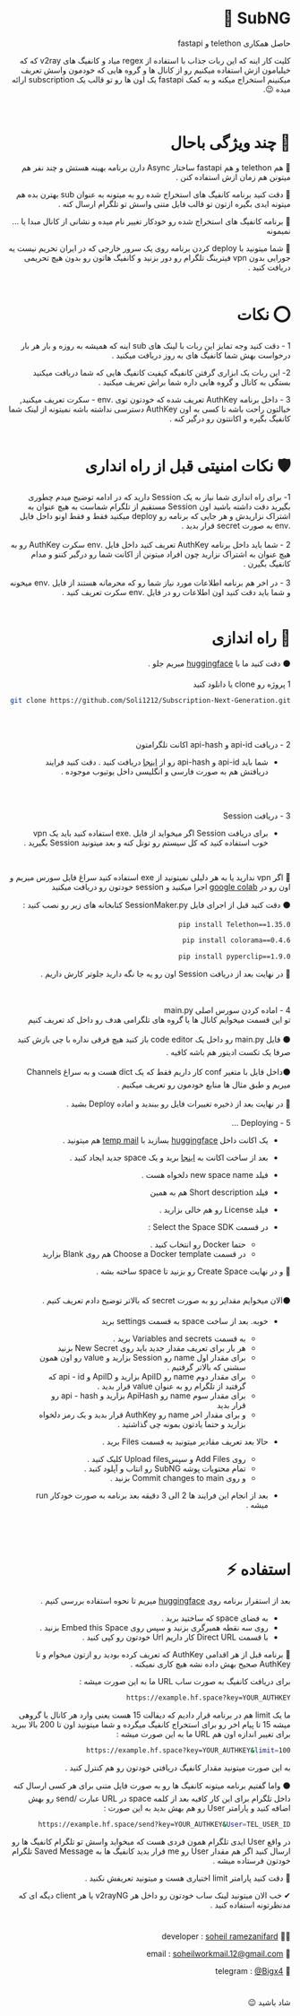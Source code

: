 <div dir="rtl">

 
# SubNG 🐙

حاصل همکاری telethon و fastapi 

کلیت کار اینه که این ربات جذاب با استفاده از regex میاد و کانفیگ های v2ray که که خیلیامون ازش استفاده میکنیم رو
از کانال ها و گروه هایی که خودمون واسش تعریف میکنینم استخراج میکنه و به کمک fastapi یک اون ها رو تو قالب یک subscription ارائه میده 😉.

<br>

# 🚀 چند ویژگی باحال
🧊 هم telethon و هم fastapi ساختار Async دارن برنامه بهینه هستش و چند نفر هم میتونن هم زمان ازش استفاده کنن .

🧊 دقت کنید برنامه کانفیگ های استخراج شده رو به میتونه به عنوان sub بهترن بده هم میتونه ایدی بگیره ازتون تو قالب فایل متنی واسش تو تلگرام ارسال کنه .


🧊 برنامه کانفیگ های استخراج شده رو خودکار تغییر نام میده و نشانی از کانال مبدا یا ... نمیمونه 


🧊 شما میتونید با deploy کردن برنامه روی یک سرور خارجی که در ایران تحریم نیست یه جورایی بدون vpn فیترینگ تلگرام رو دور بزنید
و کانفیگ هاتون رو بدون هیچ تحریمی دریافت کنید . 
<br>
<br>

# ⭕ نکات

1 - دقت کنید وجه تمایز این ربات با لینک های sub اینه که همیشه به روزه و بار هر بار درخواست بهش شما کانفیگ های به روز دریافت میکنید . 

2- این ربات یک ابزاری گرفتن کانفیگه کیفیت کانفیگ هایی که شما دریافت میکنید بستگی به کانال و گروه هایی داره شما براش تعریف میکنید . 

3 - داخل برنامه AuthKey تعریف شده که خودتون توی .env -  سکرت تعریف میکنید,  خیالتون راحت باشه تا کسی به اون AuthKey دسترسی نداشته باشه
نمیتونه از لینک شما کانفیگ بگیره و اکانتتون رو درگیر کنه .
<br>
<br>

# 🛡 نکات امنیتی قبل از راه انداری 

1- برای راه انداری شما نیاز به یک Session دارید که در ادامه توضیح میدم چطوری بگیرید دقت داشته باشید اون Session مستقیم از تلگرام شماست به هیچ عنوان به اشتراک نزاریدش
و هر جایی که برنامه رو deploy میکنید فقط و فقط اونو داخل فایل .env به صورت secret قرار بدید .
<br>
<br>
2 - شما باید داخل برنامه AuthKey تعریف کنید داخل فایل .env سکرت AuthKey رو به هیچ عنوان به اشتراک نزارید چون افراد میتونن از اکانت شما رو درگیر کننو و مدام کانفیگ بگیرن .
<br>
<br>
3 - در اخر هم برنامه اطلاعات مورد نیاز شما رو که محرمانه هستند از فایل .env میخونه و شما باید دقت کنید اون اطلاعات رو در فایل  .env سکرت تعریف کنید . 
<br>
<br>


# 🔅 راه اندازی
⚫ دقت کنید ما با [huggingface](https://huggingface.co/) میریم جلو .

1 پروژه رو clone یا دانلود کنید
```bash
git clone https://github.com/Soli1212/Subscription-Next-Generation.git
```
<br>
<br>

2 - دریافت api-id و api-hash اکانت تلگرامتون 

 - شما باید api-id و api-hash رو از [اینجا](https://my.telegram.org) دریافت کنید . دقت کنید فرایند دریافتش هم به صورت فارسی و انگلیسی داخل یوتیوب موجوده .

<br>
<br>

3 - دریافت Session 

 - برای دریافت Session اگر میخواید از فایل .exe استفاده کنید باید یک vpn خوب استفاده کنید که کل سیستم رو تونل کنه و بعد میتونید Session بگیرید .

<br>


  🔴 اگر vpn ندارید یا به هر دلیلی نمیتونید از exe  استفاده کنید سراغ فایل سورس میریم و اون رو در [google colab](https://colab.research.google.com) اجرا میکنید و session خودتون رو دریافت میکنید

⚫ دقت کنید قبل از اجرای فایل SessionMaker.py کتابخانه  های زیر رو نصب کنید : 

```bash
pip install Telethon==1.35.0
```
```bash
pip install colorama==0.4.6
```
```bash
pip install pyperclip==1.9.0
```

🔴 در نهایت بعد از دریافت Session اون رو یه جا نگه دارید جلوتر کارش داریم .

<br>
<br>
4 - اماده کردن سورس اصلی main.py

<br>
تو این قسمت میخوایم کانال ها یا گروه های تلگرامی هدف رو داخل کد تعریف کنیم
<br>
<br>
⚫ فایل main.py رو داخل یک code editor باز کنید هیچ فرقی نداره با چی بازش کنید صرفا یک تکست ادیتور هم  باشه کافیه .
<br>
<br>
⚫داخل فایل با متغیر conf کار داریم فقط که یک dict هست و به سراغ Channels میریم و طبق مثال ها منابع خودمون رو تعریف میکنیم .
<br>
<br>
🔴 در نهایت بعد از ذخیره تغییرات فایل رو ببندید و اماده Deploy بشید .
<br>
<br>
5 - Deploying ...
 
- 
  یک اکانت داخل [huggingface](https://huggingface.co/) بسازید با [temp mail](https://temp-mail.org/en/) هم میتونید .
- بعد از ساخت اکانت به [اینجا](https://huggingface.co/spaces) برید و یک space جدید ایجاد کنید .

-    فیلد new space name دلخواه هست .

-    فیلد Short description  هم به همین 
    
-    فیلد License رو هم خالی بزارید .


-    در قسمت Select the Space SDK : 

       - حتما Docker رو انتخاب کنید .
       - در قسمت Choose a Docker template هم روی Blank بزارید 

🔴 و در نهایت Create Space رو بزنید تا space ساخته بشه .
<br>
<br>
<br>
⚫الان میخوایم مقدایر رو به صورت secret که بالاتر توضیح دادم تعریف کنیم .


- خوبه. بعد از ساخت space به قسمت settings برید

    - به قسمت Variables and secrets برید .
    - هر بار برای تعریف مقدار جدید باید روی New Secret بزنید
    - برای مقدار اول name رو Session بزارید و value رو اون همون سشنی که بالاتر گرفتیم .
    - برای مقدار دوم name رو ApiID بزارید و ApiID و api - id که گرفتید از تلگرام رو به عنوان value قرار بدید .
    - برای مقدار سوم name رو ApiHash بزارید و api - hash رو قرار بدید
    - و برای مقدار اخر name رو AuthKey قرار بدید و یک رمز دلخواه بزارید و حتما یادتون بمونه چی گذاشتید .

- حالا بعد تعریف مقادیر میتونید به قسمت Files برید .
    
    - روی Add Files و سپسUpload files کلیک کنید .
    - تمام محتویات پوشه SubNG رو انتاب و آپلود کنید .
    - و روی Commit  changes to main بزنید .
- بعد از انجام این فرایند ها 2 الی 3 دقیقه بعد برنامه به صورت خودکار run میشه  .
<br>
<br>


# استفاده ⚡
بعد از استقرار برنامه روی [huggingface](https://huggingface.co/)
میریم تا نحوه استفاده بررسی کنیم .

- به فضای space که ساختید برید .
- روی سه نقطه همبرگری بزنید و سپس روی Embed this Space بزنید .
-  با قسمت Direct URL کار داریم Url خودتون رو کپی کنید .

🔴 برنامه قبل از هر اقدامی AuthKey که تعریف کرده بودید رو ازتون میخوام و تا AuthKey صحیح بهش داده نشه هیچ کاری نمیکنه .

برای دریافت کانفیگ به صورت ساب URL ما به این صورت میشه :
```bash
https://example.hf.space?key=YOUR_AUTHKEY
```
ما یک limit هم در برنامه قرار دادیم که دیفالت 15 هست یعنی وارد هر کانال یا گروهی میشه 15 تا پیام اخر رو برای استخراج کانفیگ میگرده و شما میتونید اون تا 200 بالا ببرید برای تغییر اندازه اون هم URL ما به این صورت میشه : 
```bash
https://example.hf.space?key=YOUR_AUTHKEY&limit=100
```
به این صورت میتونید مقدار کانفیگ دریافتی خودتون رو هم کنترل کنید  .


 ⚫ واما گفتیم برنامه میتونه کانفیگ ها رو به صورت فایل متنی برای هر کسی ارسال کنه داخل تلگرام برای این کار کافیه بعد از کلمه space در URL عبارت /send رو بهش اضافه کنید و پارامتر User رو هم بهش بدید به این صورت : 
 ```bash
https://example.hf.space/send?key=YOUR_AUTHKEY&User=TEL_USER_ID
```
در واقع User ایدی تلگرام همون فردی هست که میخواید واسش تو تلگرام کانفیگ ها رو ارسال کنید اگر هم مقدار User رو me قرار بدید کانفیگ ها به Saved Message تلگرام خودتون فرستاده میشه .

🔴 دقت کنید پارامتر limit اختیاری هست و میتونید تعریفش نکنید .


✔ خب الان میتونید لینک ساب خودتون رو داخل هر v2rayNG یا هر client دیگه ای که مدنظرتونه استفاده کنید .

#
👩‍💻 developer : [soheil ramezanifard](https://github.com/Soli1212)

📧 email : soheilworkmail.12@gmail.com

🔗 telegram : [@Bigx4](https://t.me/Bigx4)

#
شاد باشید 😉
